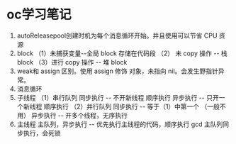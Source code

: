 #  oc学习笔记
1. autoReleasepool创建时机为每个消息循环开始。并且使用可以节省 CPU 资源
2. block
    （1）未捕获变量--全局 block 存储在代码段
    （2） 未 copy 操作  --  栈block
    （3）进行 copy 操作 --  堆 block
3. weak和 assign 区别。使用 assign 修饰 对象，未指向 nil。会发生野指针异常。
4. 消息循环
5. 子线程
    （1）串行队列
        同步执行 -- 不开新线程 顺序执行
        异步执行 -- 只开一个新线程 顺序执行
    （2）并行队列
        同步执行 -- 等于（1）中第一个 （一般不用）
        异步执行 -- 开多个线程，无序执行
6. 主线程
    主队列，异步执行 -- 优先执行主线程的代码，顺序执行
    gcd 主队列同步执行，会死锁
